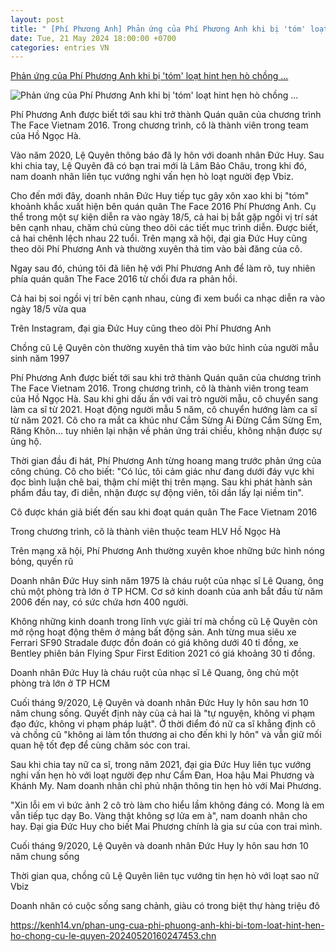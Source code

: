 ```yaml
---
layout: post
title: " [Phí Phương Anh] Phản ứng của Phí Phương Anh khi bị 'tóm' loạt hint hẹn hò chồng ..."
date: Tue, 21 May 2024 18:00:00 +0700
categories: entries VN
---
```

[Phản ứng của Phí Phương Anh khi bị 'tóm' loạt hint hẹn hò chồng ...](https://cafef.vn/phan-ung-cua-phi-phuong-anh-khi-bi-tom-loat-hint-hen-ho-chong-cu-le-quyen-188240521201305237.chn)

![Phản ứng của Phí Phương Anh khi bị 'tóm' loạt hint hẹn hò chồng ...](https://cafefcdn.com/zoom/600_315/203337114487263232/2024/5/21/avatar1716297120819-171629712237345311344.jpeg)

Phí Phương Anh được biết tới sau khi trở thành Quán quân của chương trình The Face Vietnam 2016. Trong chương trình, cô là thành viên trong team của Hồ Ngọc Hà.

Vào năm 2020, Lệ Quyên thông báo đã ly hôn với doanh nhân Đức Huy. Sau khi chia tay, Lệ Quyên đã có bạn trai mới là Lâm Bảo Châu, trong khi đó, nam doanh nhân liên tục vướng nghi vấn hẹn hò loạt người đẹp Vbiz.

Cho đến mới đây, doanh nhân Đức Huy tiếp tục gây xôn xao khi bị "tóm" khoảnh khắc xuất hiện bên quán quân The Face 2016 Phí Phương Anh. Cụ thể trong một sự kiện diễn ra vào ngày 18/5, cả hai bị bắt gặp ngồi vị trí sát bên cạnh nhau, chăm chú cùng theo dõi các tiết mục trình diễn. Được biết, cả hai chênh lệch nhau 22 tuổi. Trên mạng xã hội, đại gia Đức Huy cũng theo dõi Phí Phương Anh và thường xuyên thả tim vào bài đăng của cô.

Ngay sau đó, chúng tôi đã liên hệ với Phí Phương Anh để làm rõ, tuy nhiên phía quán quân The Face 2016 từ chối đưa ra phản hồi.

Cả hai bị soi ngồi vị trí bên cạnh nhau, cùng đi xem buổi ca nhạc diễn ra vào ngày 18/5 vừa qua

Trên Instagram, đại gia Đức Huy cũng theo dõi Phí Phương Anh

Chồng cũ Lệ Quyên còn thường xuyên thả tim vào bức hình của người mẫu sinh năm 1997

Phí Phương Anh được biết tới sau khi trở thành Quán quân của chương trình The Face Vietnam 2016. Trong chương trình, cô là thành viên trong team của Hồ Ngọc Hà. Sau khi ghi dấu ấn với vai trò người mẫu, cô chuyển sang làm ca sĩ từ 2021. Hoạt động người mẫu 5 năm, cô chuyển hướng làm ca sĩ từ năm 2021. Cô cho ra mắt ca khúc như Cắm Sừng Ai Đừng Cắm Sừng Em, Răng Khôn... tuy nhiên lại nhận về phản ứng trái chiều, không nhận được sự ủng hộ.



Thời gian đầu đi hát, Phí Phương Anh từng hoang mang trước phản ứng của công chúng. Cô cho biết: "Có lúc, tôi cảm giác như đang dưới đáy vực khi đọc bình luận chê bai, thậm chí miệt thị trên mạng. Sau khi phát hành sản phẩm đầu tay, đi diễn, nhận được sự động viên, tôi dần lấy lại niềm tin".



Cô được khán giả biết đến sau khi đoạt quán quân The Face Vietnam 2016

Trong chương trình, cô là thành viên thuộc team HLV Hồ Ngọc Hà

Trên mạng xã hội, Phí Phương Anh thường xuyên khoe những bức hình nóng bỏng, quyến rũ

Doanh nhân Đức Huy sinh năm 1975 là cháu ruột của nhạc sĩ Lê Quang, ông chủ một phòng trà lớn ở TP HCM. Cơ sở kinh doanh của anh bắt đầu từ năm 2006 đến nay, có sức chứa hơn 400 người.

Không những kinh doanh trong lĩnh vực giải trí mà chồng cũ Lệ Quyên còn mở rộng hoạt động thêm ở mảng bất động sản. Anh từng mua siêu xe Ferrari SF90 Stradale được đồn đoán có giá không dưới 40 tỉ đồng, xe Bentley phiên bản Flying Spur First Edition 2021 có giá khoảng 30 tỉ đồng.

Doanh nhân Đức Huy là cháu ruột của nhạc sĩ Lê Quang, ông chủ một phòng trà lớn ở TP HCM

Cuối tháng 9/2020, Lệ Quyên và doanh nhân Đức Huy ly hôn sau hơn 10 năm chung sống. Quyết định này của cả hai là "tự nguyện, không vi phạm đạo đức, không vi phạm pháp luật". Ở thời điểm đó nữ ca sĩ khẳng định cô và chồng cũ "không ai làm tổn thương ai cho đến khi ly hôn" và vẫn giữ mối quan hệ tốt đẹp để cùng chăm sóc con trai.

Sau khi chia tay nữ ca sĩ, trong năm 2021, đại gia Đức Huy liên tục vướng nghi vấn hẹn hò với loạt người đẹp như Cẩm Đan, Hoa hậu Mai Phương và Khánh My. Nam doanh nhân chỉ phủ nhận thông tin hẹn hò với Mai Phương.

"Xin lỗi em vì bức ảnh 2 cô trò làm cho hiểu lầm không đáng có. Mong là em vẫn tiếp tục dạy Bo. Vàng thật không sợ lửa em à", nam doanh nhân cho hay. Đại gia Đức Huy cho biết Mai Phương chính là gia sư của con trai mình.

Cuối tháng 9/2020, Lệ Quyên và doanh nhân Đức Huy ly hôn sau hơn 10 năm chung sống

Thời gian qua, chồng cũ Lệ Quyên liên tục vướng tin hẹn hò với loạt sao nữ Vbiz

Doanh nhân có cuộc sống sang chảnh, giàu có trong biệt thự hàng triệu đô

https://kenh14.vn/phan-ung-cua-phi-phuong-anh-khi-bi-tom-loat-hint-hen-ho-chong-cu-le-quyen-20240520160247453.chn

